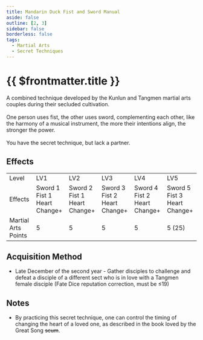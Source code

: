 ```yaml
---
title: Mandarin Duck Fist and Sword Manual
aside: false
outline: [2, 3]
sidebar: false
borderless: false
tags:
  - Martial Arts
  - Secret Techniques
---
```


# {{ $frontmatter.title }}

<BookItemIcon :size="`medium`" :needLink="false" :no="2004" :style="'float: right;'"></BookItemIcon>

A combined technique developed by the Kunlun and Tangmen martial arts couples during their secluded cultivation.
<br><br>
One person uses fist, the other uses sword, complementing each other, like the harmony of a musical instrument, the more their intentions align, the stronger the power.
<br><br>
You have the secret technique, but lack a partner.
<br clear="all" />

## Effects

<table>
    <tr>
        <td>Level</td>
        <td>LV1</td>
        <td>LV2</td>
        <td>LV3</td>
        <td>LV4</td>
        <td>LV5</td>
    </tr>
    <tr>
        <td>Effects</td>
        <td>Sword 1<br>Fist 1<br>Heart Change+</td>
        <td>Sword 2<br>Fist 1<br>Heart Change+</td>
        <td>Sword 3<br>Fist 2<br>Heart Change+</td>
        <td>Sword 4<br>Fist 2<br>Heart Change+</td>
        <td>Sword 5<br>Fist 3<br>Heart Change+</td>
    </tr>
    <tr>
        <td>Martial Arts Points</td>
        <td>5</td>
        <td>5</td>
        <td>5</td>
        <td>5</td>
        <td>5 (25)</td>
    </tr>
</table>

## Acquisition Method

- Late December of the second year - Gather disciples to challenge and defeat a disciple of a different sect who is in love with a Tangmen female disciple (Fate Dice reputation correction, must be ≤19)

## Notes

- By practicing this secret technique, one can control the timing of changing the heart of a loved one, as described in the book loved by the Great Song ~~scum~~.